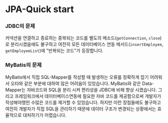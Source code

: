 <h1>JPA-Quick start</h1>

<h3>JDBC의 문제</h3>

<p> 커넥션을 연결하고 종료하는 중복되는 코드를 별도의 메소드(<code>getConnection</code>, <code>close</code>)로 분리시켰음에도 불구하고 여전히 모든 데이터베이스 연동 메서드(<code>insertEmployee</code>, <code>getEmployeeList</code>)에 "반복되는 코드"가 등장합니다.</p>


<h3>MyBatis의 문제</h3>
<p> MyBatis에서 직접 SQL-Mapper를 작성할 때 발생하는 오류를 정확하게 잡기 어려워서 오타와 같은 부분에 대하여 많은 어려움이 있었습니다. MyBatis와 같은 Data-Mapper는 자바코드와 SQL을 분리 시켜 편리성을 JDBC에 비해 향상 시켰습니다. 그리고 프레임워크에서 데이터베이스연동에 필요한 자바 코드를 제공함으로써 개발자가 작성해야했떤 수많은 코드를 제거할 수 있었습니다. 하지만 이런 장점들에도 불구하고 여전히 개발자가 직접 SQL을 관리하기 때문에 데이터 구조가 변경되는 상황에서는 효율적으로 대처하기가 어렵습니다.</p>

